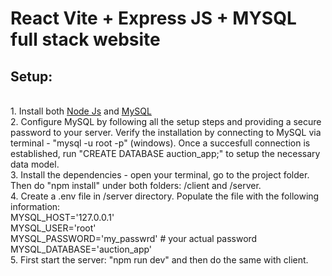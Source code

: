 # React Vite + Express JS + MYSQL full stack website

<h2>Setup:</h2><br>
1. Install both <a href="https://nodejs.org/en/download">Node Js</a> and <a href="https://dev.mysql.com/downloads/installer/">MySQL</a> <br>
2. Configure MySQL by following all the setup steps and providing a secure password to your server. Verify the installation by connecting to MySQL via terminal - "mysql -u root -p" (windows). 
Once a succesfull connection is established, run "CREATE DATABASE auction_app;" to setup the necessary data model. <br>
3. Install the dependencies - open your terminal, go to the project folder. Then do "npm install" under both folders: /client and /server. <br>
4. Create a .env file in /server directory. Populate the file with the following information: <br>
  MYSQL_HOST='127.0.0.1' <br>
  MYSQL_USER='root' <br>
  MYSQL_PASSWORD='my_passwrd'  # your actual password <br>
  MYSQL_DATABASE='auction_app' <br>
5. First start the server: "npm run dev" and then do the same with client.


